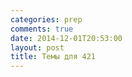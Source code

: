 ```yaml
---
categories: prep
comments: true
date: 2014-12-01T20:53:00
layout: post
title: Темы для 421
---
```


